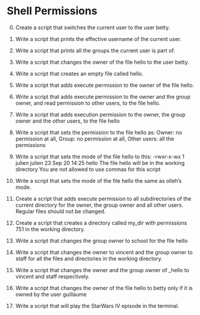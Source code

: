 Shell Permissions
=================

0) Create a script that switches the current user to the user betty.
1) Write a script that prints the effective username of the current user.
2) Write a script that prints all the groups the current user is part of.
3) Write a script that changes the owner of the file hello to the user betty.
4) Write a script that creates an empty file called hello.
5) Write a script that adds execute permission to the owner of the file hello.
6) Write a script that adds execute permission to the owner and the group owner, and read permission to other users, to the file hello.
7) Write a script that adds execution permission to the owner, the group owner and the other users, to the file hello
8) Write a script that sets the permission to the file hello as: Owner: no permission at all, Group: no permission at all, Other users: all the permissions
9) Write a script that sets the mode of the file hello to this: 
     -rwxr-x-wx 1 julien julien 23 Sep 20 14:25 hello
     The file hello will be in the working directory
     You are not allowed to use commas for this script

10) Write a script that sets the mode of the file hello the same as olleh’s mode.
11) Create a script that adds execute permission to all subdirectories of the current directory for the owner, the group owner and all other users. Regular files should not be changed.
12) Create a script that creates a directory called my_dir with permissions 751 in the working directory.
13) Write a script that changes the group owner to school for the file hello
14) Write a script that changes the owner to vincent and the group owner to staff for all the files and directories in the working directory.
15) Write a script that changes the owner and the group owner of _hello to vincent and staff respectively.
16) Write a script that changes the owner of the file hello to betty only if it is owned by the user guillaume
17) Write a script that will play the StarWars IV episode in the terminal.
